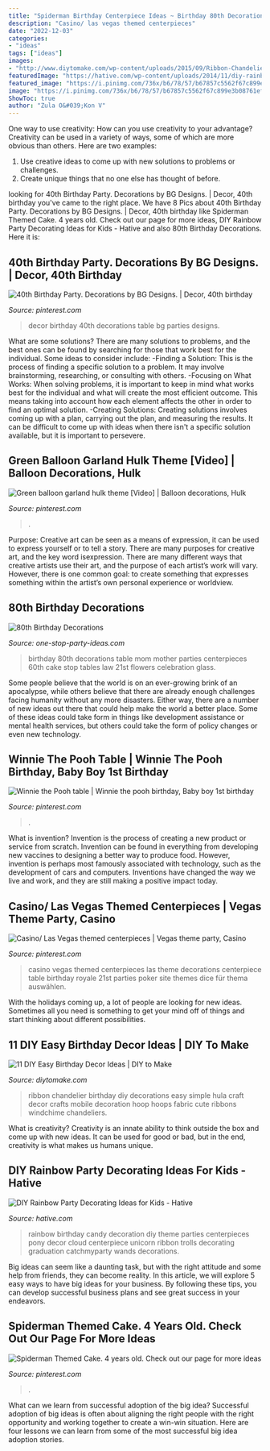```yaml
---
title: "Spiderman Birthday Centerpiece Ideas ~ Birthday 80th Decorations Table Mom Mother Parties Centerpieces 60th Cake Stop Tables Law 21st Flowers Celebration Glass"
description: "Casino/ las vegas themed centerpieces"
date: "2022-12-03"
categories:
- "ideas"
tags: ["ideas"]
images:
- "http://www.diytomake.com/wp-content/uploads/2015/09/Ribbon-Chandelier.jpg"
featuredImage: "https://hative.com/wp-content/uploads/2014/11/diy-rainbow-party-decorating-ideas/4-candy-decoration.jpg"
featured_image: "https://i.pinimg.com/736x/b6/78/57/b67857c5562f67c899e3b08761ef1865.jpg"
image: "https://i.pinimg.com/736x/b6/78/57/b67857c5562f67c899e3b08761ef1865.jpg"
ShowToc: true
author: "Zula O&#039;Kon V"
---
```



One way to use creativity: How can you use creativity to your advantage?
Creativity can be used in a variety of ways, some of which are more obvious than others. Here are two examples: 
1. Use creative ideas to come up with new solutions to problems or challenges.
2. Create unique things that no one else has thought of before.

	

		
looking for 40th Birthday Party. Decorations by BG Designs. | Decor, 40th birthday you've came to the right place. We have 8 Pics about 40th Birthday Party. Decorations by BG Designs. | Decor, 40th birthday like Spiderman Themed Cake. 4 years old. Check out our page for more ideas, DIY Rainbow Party Decorating Ideas for Kids - Hative and also 80th Birthday Decorations. Here it is:
		
    
## 40th Birthday Party. Decorations By BG Designs. | Decor, 40th Birthday

<img loading=lazy src="https://i.pinimg.com/736x/a4/3e/0d/a43e0d603039f0273de68bd087be2c09.jpg" onerror="this.onerror=null;this.src='https://tse2.mm.bing.net/th?id=OIP.mZ9YxTsFENtc3_nks2k6IAHaJ3&amp;pid=15.1';" alt="40th Birthday Party. Decorations by BG Designs. | Decor, 40th birthday">

_Source: pinterest.com_

>decor birthday 40th decorations table bg parties designs. 

	

What are some solutions?
There are many solutions to problems, and the best ones can be found by searching for those that work best for the individual. Some ideas to consider include: 
-Finding a Solution: This is the process of finding a specific solution to a problem. It may involve brainstorming, researching, or consulting with others. 
-Focusing on What Works: When solving problems, it is important to keep in mind what works best for the individual and what will create the most efficient outcome. This means taking into account how each element affects the other in order to find an optimal solution. 
-Creating Solutions: Creating solutions involves coming up with a plan, carrying out the plan, and measuring the results. It can be difficult to come up with ideas when there isn't a specific solution available, but it is important to persevere.

    
## Green Balloon Garland Hulk Theme [Video] | Balloon Decorations, Hulk

<img loading=lazy src="https://i.pinimg.com/736x/6e/0c/13/6e0c13571bdb52bddb1ddfca27ef3a0a.jpg" onerror="this.onerror=null;this.src='https://tse1.mm.bing.net/th?id=OIP.ZWUt_ttzz2dTqDHaKsR1JwHaNK&amp;pid=15.1';" alt="Green balloon garland hulk theme [Video] | Balloon decorations, Hulk">

_Source: pinterest.com_

>. 

	

Purpose:
Creative art can be seen as a means of expression, it can be used to express yourself or to tell a story. There are many purposes for creative art, and the key word isexpression. There are many different ways that creative artists use their art, and the purpose of each artist’s work will vary. However, there is one common goal: to create something that expresses something within the artist’s own personal experience or worldview.

    
## 80th Birthday Decorations

<img loading=lazy src="http://www.one-stop-party-ideas.com/images/80th-Birthday-Decorations-Tables.jpg" onerror="this.onerror=null;this.src='https://tse1.mm.bing.net/th?id=OIP.Y4pHWFNMbZWWDidlMJauiwHaJ6&amp;pid=15.1';" alt="80th Birthday Decorations">

_Source: one-stop-party-ideas.com_

>birthday 80th decorations table mom mother parties centerpieces 60th cake stop tables law 21st flowers celebration glass. 

	

Some people believe that the world is on an ever-growing brink of an apocalypse, while others believe that there are already enough challenges facing humanity without any more disasters. Either way, there are a number of new ideas out there that could help make the world a better place. Some of these ideas could take form in things like development assistance or mental health services, but others could take the form of policy changes or even new technology.

    
## Winnie The Pooh Table | Winnie The Pooh Birthday, Baby Boy 1st Birthday

<img loading=lazy src="https://i.pinimg.com/736x/8e/3d/c4/8e3dc48d591e0814fba0742fb248e86e.jpg" onerror="this.onerror=null;this.src='https://tse2.mm.bing.net/th?id=OIP.lbE9iZzJYdFxA4jpUBiIUgHaLH&amp;pid=15.1';" alt="Winnie the Pooh table | Winnie the pooh birthday, Baby boy 1st birthday">

_Source: pinterest.com_

>. 

	

What is invention?
Invention is the process of creating a new product or service from scratch. Invention can be found in everything from developing new vaccines to designing a better way to produce food. However, invention is perhaps most famously associated with technology, such as the development of cars and computers. Inventions have changed the way we live and work, and they are still making a positive impact today.

    
## Casino/ Las Vegas Themed Centerpieces | Vegas Theme Party, Casino

<img loading=lazy src="https://i.pinimg.com/736x/8f/40/a7/8f40a74116d2c781ddba1586a2ffebba.jpg" onerror="this.onerror=null;this.src='https://tse3.mm.bing.net/th?id=OIP.FurS9glijAyQyAZoko9pcAHaJ3&amp;pid=15.1';" alt="Casino/ Las Vegas themed centerpieces | Vegas theme party, Casino">

_Source: pinterest.com_

>casino vegas themed centerpieces las theme decorations centerpiece table birthday royale 21st parties poker site themes dice für thema auswählen. 

	

With the holidays coming up, a lot of people are looking for new ideas. Sometimes all you need is something to get your mind off of things and start thinking about different possibilities. 

    
## 11 DIY Easy Birthday Decor Ideas | DIY To Make

<img loading=lazy src="http://www.diytomake.com/wp-content/uploads/2015/09/Ribbon-Chandelier.jpg" onerror="this.onerror=null;this.src='https://tse4.mm.bing.net/th?id=OIP.noenl1HCBNMYO8N7IZNtBQHaLH&amp;pid=15.1';" alt="11 DIY Easy Birthday Decor Ideas | DIY to Make">

_Source: diytomake.com_

>ribbon chandelier birthday diy decorations easy simple hula craft decor crafts mobile decoration hoop hoops fabric cute ribbons windchime chandeliers. 

	

What is creativity?
Creativity is an innate ability to think outside the box and come up with new ideas. It can be used for good or bad, but in the end, creativity is what makes us humans unique.

    
## DIY Rainbow Party Decorating Ideas For Kids - Hative

<img loading=lazy src="https://hative.com/wp-content/uploads/2014/11/diy-rainbow-party-decorating-ideas/4-candy-decoration.jpg" onerror="this.onerror=null;this.src='https://tse2.mm.bing.net/th?id=OIP.GfTxgQhCKywEmuWykiSTCAHaLG&amp;pid=15.1';" alt="DIY Rainbow Party Decorating Ideas for Kids - Hative">

_Source: hative.com_

>rainbow birthday candy decoration diy theme parties centerpieces pony decor cloud centerpiece unicorn ribbon trolls decorating graduation catchmyparty wands decorations. 

	

Big ideas can seem like a daunting task, but with the right attitude and some help from friends, they can become reality. In this article, we will explore 5 easy ways to have big ideas for your business. By following these tips, you can develop successful business plans and see great success in your endeavors.

    
## Spiderman Themed Cake. 4 Years Old. Check Out Our Page For More Ideas

<img loading=lazy src="https://i.pinimg.com/736x/b6/78/57/b67857c5562f67c899e3b08761ef1865.jpg" onerror="this.onerror=null;this.src='https://tse2.mm.bing.net/th?id=OIP.cTY8-lDn0sF27exwkz8ePgHaJ3&amp;pid=15.1';" alt="Spiderman Themed Cake. 4 years old. Check out our page for more ideas">

_Source: pinterest.com_

>. 

	

What can we learn from successful adoption of the big idea?
Successful adoption of big ideas is often about aligning the right people with the right opportunity and working together to create a win-win situation. Here are four lessons we can learn from some of the most successful big idea adoption stories.

